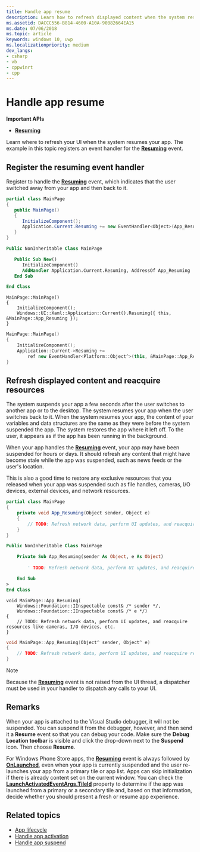 ```yaml
---
title: Handle app resume
description: Learn how to refresh displayed content when the system resumes your app.
ms.assetid: DACCC556-B814-4600-A10A-90B82664EA15
ms.date: 07/06/2018
ms.topic: article
keywords: windows 10, uwp
ms.localizationpriority: medium
dev_langs:
- csharp
- vb
- cppwinrt
- cpp
---
```

# Handle app resume

**Important APIs**

- [**Resuming**](/uwp/api/windows.ui.xaml.application.resuming)

Learn where to refresh your UI when the system resumes your app. The example in this topic registers an event handler for the [**Resuming**](/uwp/api/windows.ui.xaml.application.resuming) event.

## Register the resuming event handler

Register to handle the [**Resuming**](/uwp/api/windows.ui.xaml.application.resuming) event, which indicates that the user switched away from your app and then back to it.

```csharp
partial class MainPage
{
   public MainPage()
   {
      InitializeComponent();
      Application.Current.Resuming += new EventHandler<Object>(App_Resuming);
   }
}
```

```vb
Public NonInheritable Class MainPage

   Public Sub New()
      InitializeComponent()
      AddHandler Application.Current.Resuming, AddressOf App_Resuming
   End Sub

End Class
```

```cppwinrt
MainPage::MainPage()
{
    InitializeComponent();
    Windows::UI::Xaml::Application::Current().Resuming({ this, &MainPage::App_Resuming });
}
```

```cpp
MainPage::MainPage()
{
    InitializeComponent();
    Application::Current->Resuming +=
        ref new EventHandler<Platform::Object^>(this, &MainPage::App_Resuming);
}
```

## Refresh displayed content and reacquire resources

The system suspends your app a few seconds after the user switches to another app or to the desktop. The system resumes your app when the user switches back to it. When the system resumes your app, the content of your variables and data structures are the same as they were before the system suspended the app. The system restores the app where it left off. To the user, it appears as if the app has been running in the background.

When your app handles the [**Resuming**](/uwp/api/windows.ui.xaml.application.resuming) event, your app may have been suspended for hours or days. It should refresh any content that might have become stale while the app was suspended, such as news feeds or the user's location.

This is also a good time to restore any exclusive resources that you released when your app was suspended such as file handles, cameras, I/O devices, external devices, and network resources.

```csharp
partial class MainPage
{
    private void App_Resuming(Object sender, Object e)
    {
        // TODO: Refresh network data, perform UI updates, and reacquire resources like cameras, I/O devices, etc.
    }
}
```

```vb
Public NonInheritable Class MainPage

    Private Sub App_Resuming(sender As Object, e As Object)
 
        ' TODO: Refresh network data, perform UI updates, and reacquire resources like cameras, I/O devices, etc.

    End Sub
>
End Class
```

```cppwinrt
void MainPage::App_Resuming(
    Windows::Foundation::IInspectable const& /* sender */,
    Windows::Foundation::IInspectable const& /* e */)
{
    // TODO: Refresh network data, perform UI updates, and reacquire resources like cameras, I/O devices, etc.
}
```

```cpp
void MainPage::App_Resuming(Object^ sender, Object^ e)
{
    // TODO: Refresh network data, perform UI updates, and reacquire resources like cameras, I/O devices, etc.
}
```

> [!NOTE]
> Because the [**Resuming**](/uwp/api/windows.ui.xaml.application.resuming) event is not raised from the UI thread, a dispatcher must be used in your handler to dispatch any calls to your UI.

## Remarks

When your app is attached to the Visual Studio debugger, it will not be suspended. You can suspend it from the debugger, however, and then send it a **Resume** event so that you can debug your code. Make sure the **Debug Location toolbar** is visible and click the drop-down next to the **Suspend** icon. Then choose **Resume**.

For Windows Phone Store apps, the [**Resuming**](/uwp/api/windows.ui.xaml.application.resuming) event is always followed by [**OnLaunched**](/uwp/api/windows.ui.xaml.application.onlaunched), even when your app is currently suspended and the user re-launches your app from a primary tile or app list. Apps can skip initialization if there is already content set on the current window. You can check the [**LaunchActivatedEventArgs.TileId**](/uwp/api/windows.applicationmodel.activation.launchactivatedeventargs.tileid) property to determine if the app was launched from a primary or a secondary tile and, based on that information, decide whether you should present a fresh or resume app experience.

## Related topics

* [App lifecycle](app-lifecycle.md)
* [Handle app activation](activate-an-app.md)
* [Handle app suspend](suspend-an-app.md)
